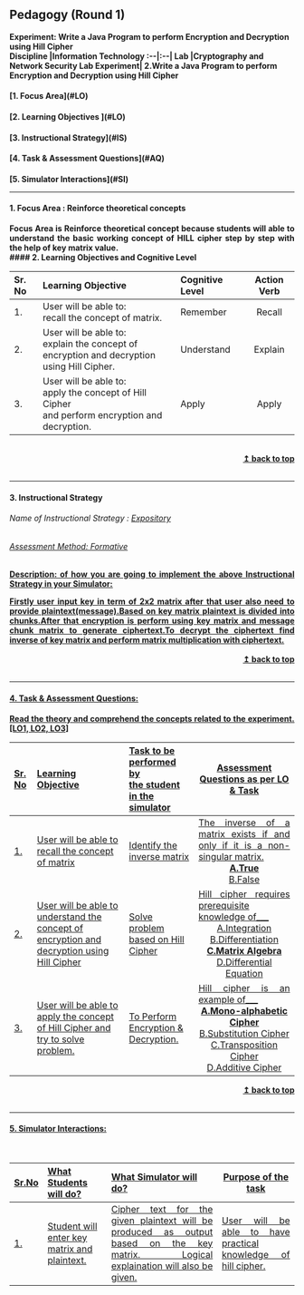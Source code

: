 ## Pedagogy (Round 1)
<b>Experiment: Write a Java Program to perform Encryption and Decryption using Hill Cipher <a name="top"></a> </b><br>
<b>Discipline |<b>Information Technology
:--|:--|
<b> Lab |<b>Cryptography and Network Security Lab
<b> Experiment|<b> 2.Write a Java Program to perform Encryption and Decryption using Hill Cipher


<h4> [1. Focus Area](#LO)
<h4> [2. Learning Objectives ](#LO)
<h4> [3. Instructional Strategy](#IS)
<h4> [4. Task & Assessment Questions](#AQ)
<h4> [5. Simulator Interactions](#SI)
<hr>

<a name="LO"></a>
#### 1. Focus Area : Reinforce theoretical concepts<br>
<div align="justify">Focus Area is Reinforce theoretical concept because students will able to understand the basic working concept of HILL cipher step by step with the help of key matrix value.<br>
#### 2. Learning Objectives and Cognitive Level


Sr. No |	Learning Objective	| Cognitive Level | Action Verb
:--|:--|:--|:-:
1.| User will be able to: <br>recall the concept of matrix.|Remember|Recall
2.| User will be able to: <br>explain the concept of encryption and decryption <br>using Hill Cipher.|Understand |Explain
3.| User will be able to: <br>apply the concept of Hill Cipher <br> and perform encryption and decryption.|Apply |Apply
<br/>
<div align="right">
    <b><a href="#top">↥ back to top</a></b>
</div>
<br/>
<hr>

<a name="IS"></a>
#### 3. Instructional Strategy
###### Name of Instructional Strategy  :    <u> Expository
###### Assessment Method: Formative

<u> <b>Description: </b> of how you are going to implement the above Instructional Strategy in your Simulator: </u>
<br>
<div align="justify">
Firstly user input key in term of 2x2 matrix after that user also need to provide plaintext(message).Based on key matrix plaintext is divided into chunks.After that encryption is perform using key matrix and message chunk matrix to generate ciphertext.To decrypt the ciphertext find inverse of key matrix and perform matrix multiplication with ciphertext.</div> 

<br/>
<div align="right">
    <b><a href="#top">↥ back to top</a></b>
</div>
<br/>
<hr>

<a name="AQ"></a>
#### 4. Task & Assessment Questions:

Read the theory and comprehend the concepts related to the experiment. [LO1, LO2, LO3]
<br>

Sr. No |	Learning Objective	| Task to be performed by <br> the student  in the simulator | Assessment Questions as per LO & Task
:--|:--|:--|:-:
1.|User will be able to recall the concept of matrix| Identify the inverse matrix|<div align="justify"> The inverse of a matrix exists if and only if it is a non-singular matrix.<br></div><b>A.True</b><br>B.False<br>
2.|User will be able to understand the concept of encryption and decryption using Hill Cipher|Solve problem based on Hill Cipher|<div align="justify">Hill cipher requires prerequisite knowledge of___<br></div>A.Integration<br>B.Differentiation<br><b>C.Matrix Algebra</b><br>D.Differential Equation<br>
3.|User will be able to apply the concept of Hill Cipher and try to solve problem.|To Perform Encryption & Decryption.|<div align="justify">Hill cipher is an example of___<br></div><b>A.Mono-alphabetic Cipher</b><br>B.Substitution Cipher<br>C.Transposition Cipher <br>D.Additive Cipher<br>

<div align="right">
    <b><a href="#top">↥ back to top</a></b>
</div>
<br/>
<hr>

<a name="SI"></a>

#### 5. Simulator Interactions:
<br>

Sr.No | What Students will do? |	What Simulator will do?	| Purpose of the task
:--|:--|:--|:--:
1.| Student will enter key matrix and plaintext. |<div align="justify">Cipher text for the given plaintext will be produced as output based on the key matrix. Logical explaination will also be given.</div>|<div align="justify">User will be able to have practical knowledge of hill cipher.</div>

